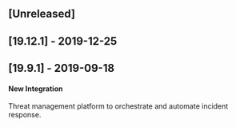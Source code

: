 ## [Unreleased]


## [19.12.1] - 2019-12-25


## [19.9.1] - 2019-09-18
#### New Integration
Threat management platform to orchestrate and automate incident response.